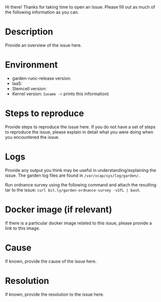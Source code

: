 Hi there! Thanks for taking time to open an Issue.
Please fill out as much of the following information as you can.

# Description

Provide an overview of the issue here.

# Environment

* garden-runc-release version:
* IaaS:
* Stemcell version:
* Kernel version: (`uname -r` prints this information)

# Steps to reproduce

Provide steps to reproduce the issue here.
If you do not have a set of steps to reproduce the issue, please explain in detail what you were doing when you encountered the issue.

# Logs

Provide any output you think may be useful in understanding/explaining the issue.
The garden log files are found in `/var/vcap/sys/log/garden/`.

Run ordnance survey using the following command and attach the resulting tar to the issue: `curl bit.ly/garden-ordnance-survey -sSfL | bash`.

# Docker image (if relevant)

If there is a particular docker image related to this issue, please provide a
link to this image.

# Cause

If known, provide the cause of the issue here.

# Resolution

If known, provide the resolution to the issue here.
